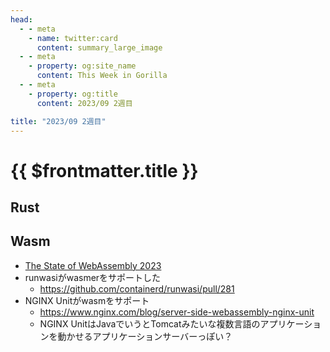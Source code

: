 ```yaml
---
head:
  - - meta
    - name: twitter:card
      content: summary_large_image
  - - meta
    - property: og:site_name
      content: This Week in Gorilla
  - - meta
    - property: og:title
      content: 2023/09 2週目

title: "2023/09 2週目"
---
```


# {{ $frontmatter.title }}

## Rust

## Wasm
- [The State of WebAssembly 2023](https://www.cncf.io/wp-content/uploads/2023/09/The-State-of-WebAssembly-2023.pdf)
- runwasiがwasmerをサポートした
  - https://github.com/containerd/runwasi/pull/281
- NGINX Unitがwasmをサポート
  - https://www.nginx.com/blog/server-side-webassembly-nginx-unit
  - NGINX UnitはJavaでいうとTomcatみたいな複数言語のアプリケーションを動かせるアプリケーションサーバーっぽい？
